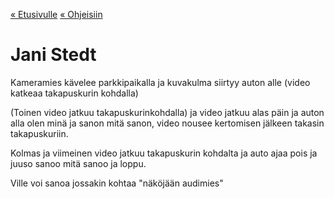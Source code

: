 [« Etusivulle](https://21tiko4.github.io/tiimiesittely/) [« Ohjeisiin](https://21tiko4.github.io/tiimiesittely/scripts/)

# Jani Stedt

Kameramies kävelee parkkipaikalla ja kuvakulma siirtyy auton alle (video katkeaa takapuskurin kohdalla)

(Toinen video jatkuu takapuskurinkohdalla) ja video jatkuu alas päin ja auton alla olen minä ja sanon mitä sanon, video nousee kertomisen jälkeen takasin takapuskuriin.

Kolmas ja viimeinen video jatkuu takapuskurin kohdalta ja auto ajaa pois ja juuso sanoo mitä sanoo ja loppu.

Ville voi sanoa jossakin kohtaa "näköjään audimies"